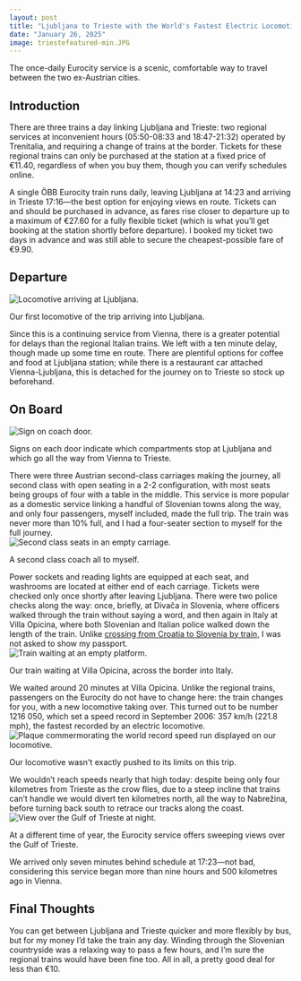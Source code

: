 ```yaml
--- 
layout: post
title: "Ljubljana to Trieste with the World's Fastest Electric Locomotive"
date: "January 26, 2025"
image: triestefeatured-min.JPG
---
```


<p class="intro"><span class="dropcap">T</span>he once-daily Eurocity service is a scenic, comfortable way to travel between the two ex-Austrian cities.</p>

## Introduction

There are three trains a day linking Ljubljana and Trieste: two regional services at inconvenient hours (05:50-08:33 and 18:47-21:32) operated by Trenitalia, and requiring a change of trains at the border.  Tickets for these regional trains can only be purchased at the station at a fixed price of €11.40, regardless of when you buy them, though you can verify schedules online.

A single ÖBB Eurocity train runs daily, leaving Ljubljana at 14:23 and arriving in Trieste 17:16—the best option for enjoying views en route.  Tickets can and should be purchased in advance, as fares rise closer to departure up to a maximum of €27.60 for a fully flexible ticket (which is what you’ll get booking at the station shortly before departure).  I booked my ticket two days in advance and was still able to secure the cheapest-possible fare of €9.90.

## Departure
<div class="centered-block">
  <img src="/assets/img/trieste1-min.jpg" alt="Locomotive arriving at Ljubljana.">
  <p>Our first locomotive of the trip arriving into Ljubljana.</p>
</div>
Since this is a continuing service from Vienna, there is a greater potential for delays than the regional Italian trains.  We left with a ten minute delay, though made up some time en route.  There are plentiful options for coffee and food at Ljubljana station; while there is a restaurant car attached Vienna-Ljubljana, this is detached for the journey on to Trieste so stock up beforehand.

## On Board
<div class="centered-block">
  <img src="/assets/img/trieste2-min.JPG" alt="Sign on coach door.">
  <p>Signs on each door indicate which compartments stop at Ljubljana and which go all the way from Vienna to Trieste.</p>
</div>
There were three Austrian second-class carriages making the journey, all second class with open seating in a 2-2 configuration, with most seats being groups of four with a table in the middle.  This service is more popular as a domestic service linking a handful of Slovenian towns along the way, and only four passengers, myself included, made the full trip.  The train was never more than 10% full, and I had a four-seater section to myself for the full journey.
<div class="centered-block">
  <img src="/assets/img/trieste3-min.JPG" alt="Second class seats in an empty carriage.">
  <p>A second class coach all to myself.</p>
</div>
Power sockets and reading lights are equipped at each seat, and washrooms are located at either end of each carriage.  Tickets were checked only once shortly after leaving Ljubljana.  There were two police checks along the way: once, briefly, at Divača in Slovenia, where officers walked through the train without saying a word, and then again in Italy at Villa Opicina, where both Slovenian and Italian police walked down the length of the train.  Unlike <a href="https://ratherbeexploring.github.io/blog/zagreb-to-ljubljana-by-train/">crossing from Croatia to Slovenia by train,</a> I was not asked to show my passport.
<div class="centered-block">
  <img src="/assets/img/trieste4-min.JPG" alt="Train waiting at an empty platform.">
  <p>Our train waiting at Villa Opicina, across the border into Italy.</p>
</div>
We waited around 20 minutes at Villa Opicina.  Unlike the regional trains, passengers on the Eurocity do not have to change here: the train changes for you, with a new locomotive taking over.  This turned out to be number 1216 050, which set a speed record in September 2006: 357 km/h (221.8 mph), the fastest recorded by an electric locomotive.
<div class="centered-block">
  <img src="/assets/img/trieste5-min.JPG" alt="Plaque commermorating the world record speed run displayed on our locomotive.">
  <p>Our locomotive wasn't exactly pushed to its limits on this trip.</p>
</div>
We wouldn’t reach speeds nearly that high today: despite being only four kilometres from Trieste as the crow flies, due to a steep incline that trains can’t handle we would divert ten kilometres north, all the way to Nabrežina, before turning back south to retrace our tracks along the coast.
<div class="centered-block">
  <img src="/assets/img/trieste6-min.JPG" alt="View over the Gulf of Trieste at night.">
  <p>At a different time of year, the Eurocity service offers sweeping views over the Gulf of Trieste.</p>
</div>
We arrived only seven minutes behind schedule at 17:23—not bad, considering this service began more than nine hours and 500 kilometres ago in Vienna.

## Final Thoughts

You can get between Ljubljana and Trieste quicker and more flexibly by bus, but for my money I’d take the train any day.  Winding through the Slovenian countryside was a relaxing way to pass a few hours, and I’m sure the regional trains would have been fine too.  All in all, a pretty good deal for less than €10.
